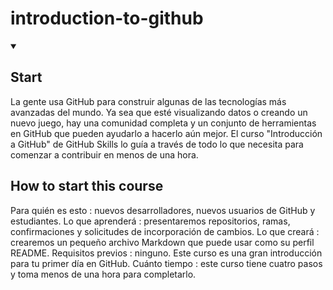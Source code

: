 # introduction-to-github
<details id=0 open>
<summary><h2>Start</h2></summary>
  
</details>

La gente usa GitHub para construir algunas de las tecnologías más avanzadas del mundo. Ya sea que esté
visualizando datos o creando un nuevo juego, hay una comunidad completa y un conjunto de herramientas en
GitHub que pueden ayudarlo a hacerlo aún mejor. El curso "Introducción a GitHub" de GitHub Skills lo guía a través
de todo lo que necesita para comenzar a contribuir en menos de una hora.

<!--step0-->

## How to start this course
 Para quién es esto : nuevos desarrolladores, nuevos usuarios de GitHub y estudiantes.
 Lo que aprenderá : presentaremos repositorios, ramas, confirmaciones y solicitudes de incorporación de 
 cambios.
 Lo que creará : crearemos un pequeño archivo Markdown que puede usar como su perfil README.
 Requisitos previos : ninguno. Este curso es una gran introducción para tu primer día en GitHub.
 Cuánto tiempo : este curso tiene cuatro pasos y toma menos de una hora para completarlo.


<!--endstep0-->
